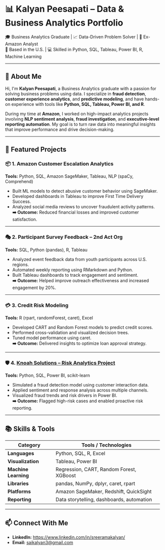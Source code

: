 # 📊 Kalyan Peesapati – Data & Business Analytics Portfolio

🎓 Business Analytics Graduate | 📈 Data-Driven Problem Solver | 💼 Ex-Amazon Analyst  
📍 Based in the U.S. | 💻 Skilled in Python, SQL, Tableau, Power BI, R, Machine Learning

---

## 👋 About Me

Hi, I'm **Kalyan Peesapati**, a Business Analytics graduate with a passion for solving business problems using data. I specialize in **fraud detection**, **customer experience analytics**, and **predictive modeling**, and have hands-on experience with tools like **Python, SQL, Tableau, Power BI, and R**.

During my time at **Amazon**, I worked on high-impact analytics projects involving **NLP sentiment analysis**, **fraud investigation**, and **executive-level reporting automation**. My goal is to turn raw data into meaningful insights that improve performance and drive decision-making.

---

## 💼 Featured Projects

### 📦 1. Amazon Customer Escalation Analytics  
**Tools:** Python, SQL, Amazon SageMaker, Tableau, NLP (spaCy, Comprehend)

- Built ML models to detect abusive customer behavior using SageMaker.
- Developed dashboards in Tableau to improve First Time Delivery Success.
- Analyzed social media reviews to uncover fraudulent activity patterns.  
**➡️ Outcome:** Reduced financial losses and improved customer satisfaction.

---

### 🎭 2. Participant Survey Feedback – 2nd Act Org  
**Tools:** SQL, Python (pandas), R, Tableau

- Analyzed event feedback data from youth participants across U.S. regions.
- Automated weekly reporting using RMarkdown and Python.
- Built Tableau dashboards to track engagement and sentiment.  
**➡️ Outcome:** Helped improve outreach effectiveness and increased engagement by 20%.

---

### 💳 3. Credit Risk Modeling  
**Tools:** R (rpart, randomForest, caret), Excel

- Developed CART and Random Forest models to predict credit scores.
- Performed cross-validation and visualized decision trees.
- Tuned model performance using caret.  
**➡️ Outcome:** Delivered insights to optimize loan approval strategy.

---

### 🛡️ 4. [Knoah Solutions – Risk Analytics Project](knoah-risk-analytics/README.md)  
**Tools:** Python, SQL, Power BI, scikit-learn

- Simulated a fraud detection model using customer interaction data.
- Applied sentiment and response analysis across multiple channels.
- Visualized fraud trends and risk drivers in Power BI.  
**➡️ Outcome:** Flagged high-risk cases and enabled proactive risk reporting.

---

## 📚 Skills & Tools

| Category        | Tools / Technologies |
|-----------------|----------------------|
| **Languages**   | Python, SQL, R, Excel |
| **Visualization** | Tableau, Power BI |
| **Machine Learning** | Regression, CART, Random Forest, XGBoost |
| **Libraries**   | pandas, NumPy, dplyr, caret, rpart |
| **Platforms**   | Amazon SageMaker, Redshift, QuickSight |
| **Reporting**   | Data storytelling, dashboards, automation |

---

## 📫 Connect With Me

- **LinkedIn:** https://www.linkedin.com/in/sreeramakalyan/ 
- **Email:** saikalyan3@gmail.com
